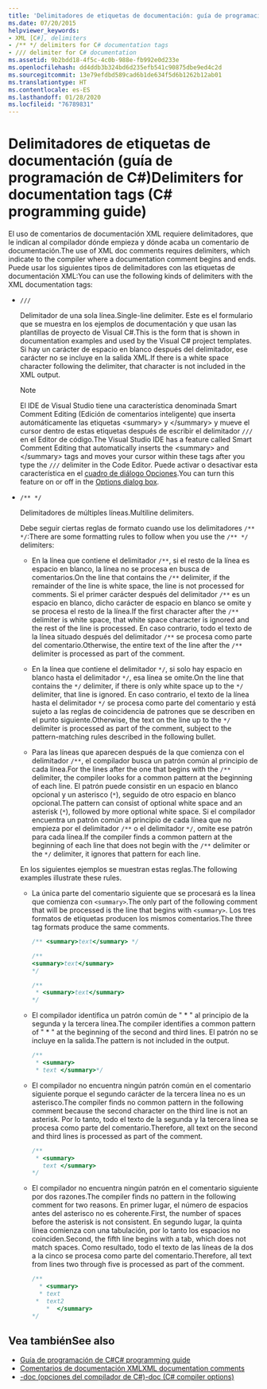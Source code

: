 ```yaml
---
title: 'Delimitadores de etiquetas de documentación: guía de programación de C#'
ms.date: 07/20/2015
helpviewer_keywords:
- XML [C#], delimiters
- /** */ delimiters for C# documentation tags
- /// delimiter for C# documentation
ms.assetid: 9b2bdd18-4f5c-4c0b-988e-fb992e0d233e
ms.openlocfilehash: dd4ddb3b324bd6d235efb541c90875dbe9ed4c2d
ms.sourcegitcommit: 13e79efdbd589cad6b1de634f5d6b1262b12ab01
ms.translationtype: HT
ms.contentlocale: es-ES
ms.lasthandoff: 01/28/2020
ms.locfileid: "76789831"
---
```

# <a name="delimiters-for-documentation-tags-c-programming-guide"></a><span data-ttu-id="9119b-102">Delimitadores de etiquetas de documentación (guía de programación de C#)</span><span class="sxs-lookup"><span data-stu-id="9119b-102">Delimiters for documentation tags (C# programming guide)</span></span>

<span data-ttu-id="9119b-103">El uso de comentarios de documentación XML requiere delimitadores, que le indican al compilador dónde empieza y dónde acaba un comentario de documentación.</span><span class="sxs-lookup"><span data-stu-id="9119b-103">The use of XML doc comments requires delimiters, which indicate to the compiler where a documentation comment begins and ends.</span></span> <span data-ttu-id="9119b-104">Puede usar los siguientes tipos de delimitadores con las etiquetas de documentación XML:</span><span class="sxs-lookup"><span data-stu-id="9119b-104">You can use the following kinds of delimiters with the XML documentation tags:</span></span>

- `///`

  <span data-ttu-id="9119b-105">Delimitador de una sola línea.</span><span class="sxs-lookup"><span data-stu-id="9119b-105">Single-line delimiter.</span></span> <span data-ttu-id="9119b-106">Este es el formulario que se muestra en los ejemplos de documentación y que usan las plantillas de proyecto de Visual C#.</span><span class="sxs-lookup"><span data-stu-id="9119b-106">This is the form that is shown in documentation examples and used by the Visual C# project templates.</span></span> <span data-ttu-id="9119b-107">Si hay un carácter de espacio en blanco después del delimitador, ese carácter no se incluye en la salida XML.</span><span class="sxs-lookup"><span data-stu-id="9119b-107">If there is a white space character following the delimiter, that character is not included in the XML output.</span></span>

  > [!NOTE]
  > <span data-ttu-id="9119b-108">El IDE de Visual Studio tiene una característica denominada Smart Comment Editing (Edición de comentarios inteligente) que inserta automáticamente las etiquetas \<summary> y \</summary> y mueve el cursor dentro de estas etiquetas después de escribir el delimitador `///` en el Editor de código.</span><span class="sxs-lookup"><span data-stu-id="9119b-108">The Visual Studio IDE has a feature called Smart Comment Editing that automatically inserts the \<summary> and \</summary> tags and moves your cursor within these tags after you type the `///` delimiter in the Code Editor.</span></span> <span data-ttu-id="9119b-109">Puede activar o desactivar esta característica en el [cuadro de diálogo Opciones](/visualstudio/ide/reference/options-text-editor-csharp-advanced).</span><span class="sxs-lookup"><span data-stu-id="9119b-109">You can turn this feature on or off in the [Options dialog box](/visualstudio/ide/reference/options-text-editor-csharp-advanced).</span></span>
  
- `/** */`

  <span data-ttu-id="9119b-110">Delimitadores de múltiples líneas.</span><span class="sxs-lookup"><span data-stu-id="9119b-110">Multiline delimiters.</span></span>

  <span data-ttu-id="9119b-111">Debe seguir ciertas reglas de formato cuando use los delimitadores `/** */`:</span><span class="sxs-lookup"><span data-stu-id="9119b-111">There are some formatting rules to follow when you use the `/** */` delimiters:</span></span>
  
  - <span data-ttu-id="9119b-112">En la línea que contiene el delimitador `/**`, si el resto de la línea es espacio en blanco, la línea no se procesa en busca de comentarios.</span><span class="sxs-lookup"><span data-stu-id="9119b-112">On the line that contains the `/**` delimiter, if the remainder of the line is white space, the line is not processed for comments.</span></span> <span data-ttu-id="9119b-113">Si el primer carácter después del delimitador `/**` es un espacio en blanco, dicho carácter de espacio en blanco se omite y se procesa el resto de la línea.</span><span class="sxs-lookup"><span data-stu-id="9119b-113">If the first character after the `/**` delimiter is white space, that white space character is ignored and the rest of the line is processed.</span></span> <span data-ttu-id="9119b-114">En caso contrario, todo el texto de la línea situado después del delimitador `/**` se procesa como parte del comentario.</span><span class="sxs-lookup"><span data-stu-id="9119b-114">Otherwise, the entire text of the line after the `/**` delimiter is processed as part of the comment.</span></span>

  - <span data-ttu-id="9119b-115">En la línea que contiene el delimitador `*/`, si solo hay espacio en blanco hasta el delimitador `*/`, esa línea se omite.</span><span class="sxs-lookup"><span data-stu-id="9119b-115">On the line that contains the `*/` delimiter, if there is only white space up to the `*/` delimiter, that line is ignored.</span></span> <span data-ttu-id="9119b-116">En caso contrario, el texto de la línea hasta el delimitador `*/` se procesa como parte del comentario y está sujeto a las reglas de coincidencia de patrones que se describen en el punto siguiente.</span><span class="sxs-lookup"><span data-stu-id="9119b-116">Otherwise, the text on the line up to the `*/` delimiter is processed as part of the comment, subject to the pattern-matching rules described in the following bullet.</span></span>
  
  - <span data-ttu-id="9119b-117">Para las líneas que aparecen después de la que comienza con el delimitador `/**`, el compilador busca un patrón común al principio de cada línea.</span><span class="sxs-lookup"><span data-stu-id="9119b-117">For the lines after the one that begins with the `/**` delimiter, the compiler looks for a common pattern at the beginning of each line.</span></span> <span data-ttu-id="9119b-118">El patrón puede consistir en un espacio en blanco opcional y un asterisco (`*`), seguido de otro espacio en blanco opcional.</span><span class="sxs-lookup"><span data-stu-id="9119b-118">The pattern can consist of optional white space and an asterisk (`*`), followed by more optional white space.</span></span> <span data-ttu-id="9119b-119">Si el compilador encuentra un patrón común al principio de cada línea que no empieza por el delimitador `/**` o el delimitador `*/`, omite ese patrón para cada línea.</span><span class="sxs-lookup"><span data-stu-id="9119b-119">If the compiler finds a common pattern at the beginning of each line that does not begin with the `/**` delimiter or the `*/` delimiter, it ignores that pattern for each line.</span></span>

  <span data-ttu-id="9119b-120">En los siguientes ejemplos se muestran estas reglas.</span><span class="sxs-lookup"><span data-stu-id="9119b-120">The following examples illustrate these rules.</span></span>

  - <span data-ttu-id="9119b-121">La única parte del comentario siguiente que se procesará es la línea que comienza con `<summary>`.</span><span class="sxs-lookup"><span data-stu-id="9119b-121">The only part of the following comment that will be processed is the line that begins with `<summary>`.</span></span> <span data-ttu-id="9119b-122">Los tres formatos de etiquetas producen los mismos comentarios.</span><span class="sxs-lookup"><span data-stu-id="9119b-122">The three tag formats produce the same comments.</span></span>

    ```csharp
    /** <summary>text</summary> */

    /**
    <summary>text</summary>
    */

    /**
     * <summary>text</summary>
    */
    ```

  - <span data-ttu-id="9119b-123">El compilador identifica un patrón común de " \* " al principio de la segunda y la tercera línea.</span><span class="sxs-lookup"><span data-stu-id="9119b-123">The compiler identifies a common pattern of " \* " at the beginning of the second and third lines.</span></span> <span data-ttu-id="9119b-124">El patrón no se incluye en la salida.</span><span class="sxs-lookup"><span data-stu-id="9119b-124">The pattern is not included in the output.</span></span>

    ```csharp
    /**
     * <summary>
     * text </summary>*/
    ```

  - <span data-ttu-id="9119b-125">El compilador no encuentra ningún patrón común en el comentario siguiente porque el segundo carácter de la tercera línea no es un asterisco.</span><span class="sxs-lookup"><span data-stu-id="9119b-125">The compiler finds no common pattern in the following comment because the second character on the third line is not an asterisk.</span></span> <span data-ttu-id="9119b-126">Por lo tanto, todo el texto de la segunda y la tercera línea se procesa como parte del comentario.</span><span class="sxs-lookup"><span data-stu-id="9119b-126">Therefore, all text on the second and third lines is processed as part of the comment.</span></span>

    ```csharp
    /**
     * <summary>
       text </summary>
    */
    ```

  - <span data-ttu-id="9119b-127">El compilador no encuentra ningún patrón en el comentario siguiente por dos razones.</span><span class="sxs-lookup"><span data-stu-id="9119b-127">The compiler finds no pattern in the following comment for two reasons.</span></span> <span data-ttu-id="9119b-128">En primer lugar, el número de espacios antes del asterisco no es coherente.</span><span class="sxs-lookup"><span data-stu-id="9119b-128">First, the number of spaces before the asterisk is not consistent.</span></span> <span data-ttu-id="9119b-129">En segundo lugar, la quinta línea comienza con una tabulación, por lo tanto los espacios no coinciden.</span><span class="sxs-lookup"><span data-stu-id="9119b-129">Second, the fifth line begins with a tab, which does not match spaces.</span></span> <span data-ttu-id="9119b-130">Como resultado, todo el texto de las líneas de la dos a la cinco se procesa como parte del comentario.</span><span class="sxs-lookup"><span data-stu-id="9119b-130">Therefore, all text from lines two through five is processed as part of the comment.</span></span>

    <!-- markdownlint-disable MD010 -->
    ```csharp
    /**
      * <summary>
      * text
     *  text2
        *  </summary>
    */
    ```
    <!-- markdownlint-enable MD010 -->

## <a name="see-also"></a><span data-ttu-id="9119b-131">Vea también</span><span class="sxs-lookup"><span data-stu-id="9119b-131">See also</span></span>

- [<span data-ttu-id="9119b-132">Guía de programación de C#</span><span class="sxs-lookup"><span data-stu-id="9119b-132">C# programming guide</span></span>](../index.md)
- [<span data-ttu-id="9119b-133">Comentarios de documentación XML</span><span class="sxs-lookup"><span data-stu-id="9119b-133">XML documentation comments</span></span>](./index.md)
- [<span data-ttu-id="9119b-134">-doc (opciones del compilador de C#)</span><span class="sxs-lookup"><span data-stu-id="9119b-134">-doc (C# compiler options)</span></span>](../../language-reference/compiler-options/doc-compiler-option.md)
